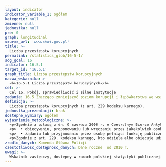 ```yaml
---
layout: indicator
indicator_variable_1: ogółem
kategorie: null
zmienne: null
jednostka: null
pre: 0
graph: longitudinal
source_url: 'www.stat.gov.pl'
title: >-
  Liczba przestępstw korupcyjnych
permalink: /statistics_glob/16-5-1/
sdg_goal: 16
indicator: 16.5.1
target_id: '16.5.1'
graph_title: Liczba przestępstw korupcyjnych
nazwa_wskaznika: >-
  <b>16.5.1 Liczba przestępstw korupcyjnych</b>
cel: >-
  Cel 16. Pokój, sprawiedliwość i silne instytucje
zadanie: 16.5 Znacząco zmniejszyć poziom korupcji i łapówkarstwa we wszystkich formach
definicja: >-
  Liczba przestępstw korupcyjnych (z art. 229 kodeksu karnego).
jednostka_prezentacji: brak
dostepne_wymiary: ogółem
wyjasnienia_metodologiczne: >-
  <p>Zgodnie z ustawą z dn. 9 czerwca 2006 r. o Centralnym Biurze Antykorupcyjnym <b>korupcją </b>nazywamy czyn polegający m.in. na: </p>
  <p>  • obiecywaniu, proponowaniu lub wręczaniu przez jakąkolwiek osobę, bezpośrednio lub pośrednio, jakichkolwiek nienależnych korzyści osobie pełniącej funkcję publiczną dla niej samej lub dla jakiejkolwiek innej osoby, w zamian za działanie lub zaniechanie działania w wykonywaniu jej funkcji, </p>
  <p>  • żądaniu lub przyjmowaniu przez osobę pełniącą funkcję publiczną bezpośrednio, lub pośrednio, jakichkolwiek nienależnych korzyści, dla niej samej lub dla jakiejkolwiek innej osoby, lub przyjmowaniu propozycji lub obietnicy takich korzyści, w zamian za działanie lub zaniechanie działania w wykonywaniu jej funkcji. </p>
  <p>Zgodnie z art. 229. kodeksu karnego, kto udziela albo obiecuje udzielić korzyści majątkowej lub osobistej osobie pełniącej funkcję publiczną w związku z pełnieniem tej funkcji, podlega karze pozbawienia wolności od 6 miesięcy do lat 8.</p>
zrodlo_danych: Komenda Główna Policji
czestotliwosc_dostępnosc_danych: Dane roczne  od 2010 r.
uwagi: >-
  Wskaźnik zastępczy, dostępny w ramach polskiej statystyki publicznej. Wskaźnikiem zasadniczym, przyjętym przez ONZ, monitorującym cel 16.5 Agendy 2030, jest wskaźnik 16.5.1 Odsetek osób, które przynajmniej raz miały kontakt z funkcjonariuszem publicznym i zapłaciły mu łapówkę lub były poproszone o łapówkę przez funkcjonariusza publicznego, w ciągu ostatnich 12 miesięcy.
---
```

